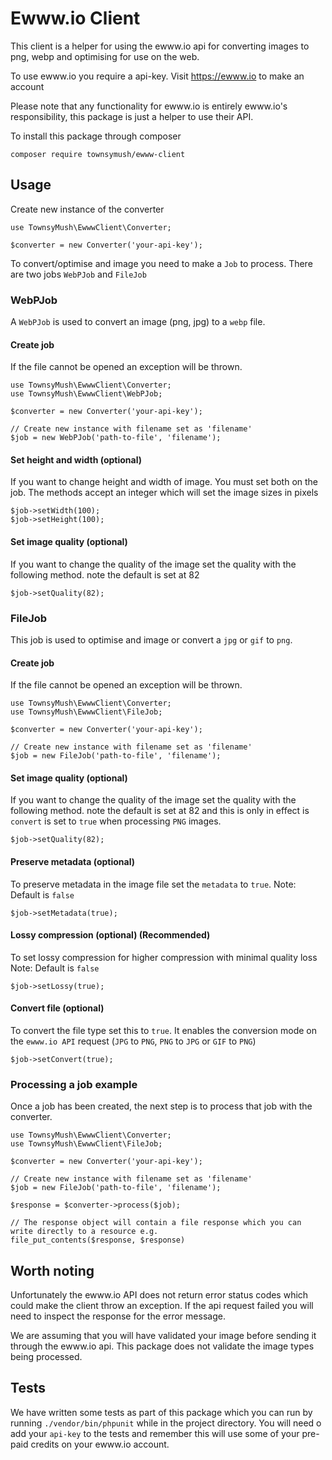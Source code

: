 # Ewww.io Client

This client is a helper for using the ewww.io api for converting images to png, webp and optimising for use on the web.
 
 To use ewww.io you require a api-key. Visit https://ewww.io to make an account
 
 Please note that any functionality for ewww.io is entirely ewww.io's responsibility, this package is just a helper to use their API.
 
 To install this package through composer 
 ```
composer require townsymush/ewww-client
 ```
 
 ## Usage
 
 Create new instance of the converter
```
use TownsyMush\EwwwClient\Converter;

$converter = new Converter('your-api-key');
```

To convert/optimise and image you need to make a `Job` to process. There are two jobs `WebPJob` and `FileJob`

### WebPJob
A `WebPJob` is used to convert an image (png, jpg) to a `webp` file. 

#### Create job
If the file cannot be opened an exception will be thrown.
```
use TownsyMush\EwwwClient\Converter;
use TownsyMush\EwwwClient\WebPJob;

$converter = new Converter('your-api-key');

// Create new instance with filename set as 'filename'
$job = new WebPJob('path-to-file', 'filename');
```

#### Set height and width (optional)
If you want to change height and width of image. You must set both on the job. The methods accept an integer which will set the image sizes in pixels
```
$job->setWidth(100);
$job->setHeight(100);
```

#### Set image quality (optional)
If you want to change the quality of the image set the quality with the following method.
note the default is set at 82
```
$job->setQuality(82);
```

### FileJob
This job is used to optimise and image or convert a `jpg` or `gif` to `png`.

#### Create job
If the file cannot be opened an exception will be thrown.
```
use TownsyMush\EwwwClient\Converter;
use TownsyMush\EwwwClient\FileJob;

$converter = new Converter('your-api-key');

// Create new instance with filename set as 'filename'
$job = new FileJob('path-to-file', 'filename');
```

#### Set image quality (optional)
If you want to change the quality of the image set the quality with the following method.
note the default is set at 82 and this is only in effect is `convert` is set to `true` when processing `PNG` images.
```
$job->setQuality(82);
```

#### Preserve metadata (optional)
To preserve metadata in the image file set the `metadata` to `true`.
Note: Default is `false`
```
$job->setMetadata(true);
```

#### Lossy compression (optional) (Recommended)
To set lossy compression for higher compression with minimal quality loss
Note: Default is `false`
```
$job->setLossy(true);
```

#### Convert file (optional)
To convert the file type set this to `true`. It enables the conversion mode on the `ewww.io API` request (`JPG` to `PNG`, `PNG` to `JPG` or `GIF` to `PNG`)
```
$job->setConvert(true);
```

### Processing a job example
Once a job has been created, the next step is to process that job with the converter.

```
use TownsyMush\EwwwClient\Converter;
use TownsyMush\EwwwClient\FileJob;

$converter = new Converter('your-api-key');

// Create new instance with filename set as 'filename'
$job = new FileJob('path-to-file', 'filename');

$response = $converter->process($job);

// The response object will contain a file response which you can write directly to a resource e.g.
file_put_contents($response, $response)
```

## Worth noting
Unfortunately the ewww.io API does not return error status codes which could make the client throw an exception. 
If the api request failed you will need to inspect the response for the error message.

We are assuming that you will have validated your image before sending it through the ewww.io api. This package does not validate the image types being processed.

## Tests
We have written some tests as part of this package which you can run by running
`./vendor/bin/phpunit` while in the project directory. You will need o add your `api-key` to the tests and remember this will use some of your pre-paid credits on your ewww.io account.
 